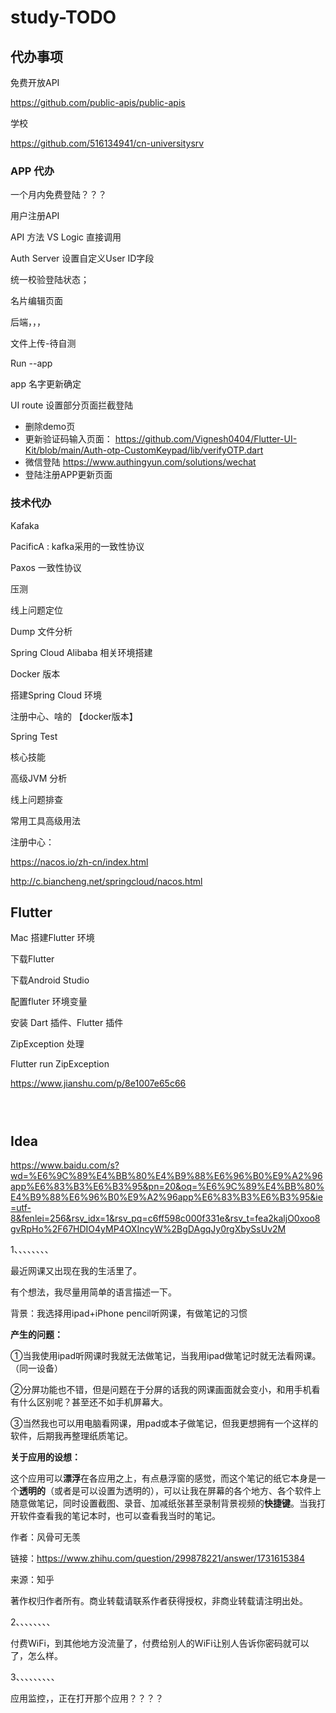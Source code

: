 # study-TODO #
## 代办事项

免费开放API

https://github.com/public-apis/public-apis



学校

https://github.com/516134941/cn-universitysrv

### APP 代办

一个月内免费登陆？？？

用户注册API

API 方法 VS Logic 直接调用

Auth Server 设置自定义User ID字段

统一校验登陆状态；

名片编辑页面



后端，，，

文件上传-待自测

Run --app 

app 名字更新确定

UI route 设置部分页面拦截登陆



- 删除demo页
- 更新验证码输入页面： https://github.com/Vignesh0404/Flutter-UI-Kit/blob/main/Auth-otp-CustomKeypad/lib/verifyOTP.dart
- 微信登陆 https://www.authingyun.com/solutions/wechat 
- 登陆注册APP更新页面





### 技术代办

Kafaka

PacificA : kafka采用的一致性协议

Paxos 一致性协议

压测

线上问题定位

Dump 文件分析

Spring Cloud Alibaba 相关环境搭建

Docker 版本

搭建Spring Cloud 环境

注册中心、啥的 【docker版本】

Spring Test 



核心技能

高级JVM 分析

线上问题排查

常用工具高级用法



注册中心：

https://nacos.io/zh-cn/index.html

http://c.biancheng.net/springcloud/nacos.html







## Flutter

Mac 搭建Flutter 环境

下载Flutter 

下载Android Studio



配置fluter 环境变量



安装 Dart 插件、Flutter 插件



ZipException 处理

Flutter run ZipException

https://www.jianshu.com/p/8e1007e65c66

```

  
```

### 





## Idea



https://www.baidu.com/s?wd=%E6%9C%89%E4%BB%80%E4%B9%88%E6%96%B0%E9%A2%96app%E6%83%B3%E6%B3%95&pn=20&oq=%E6%9C%89%E4%BB%80%E4%B9%88%E6%96%B0%E9%A2%96app%E6%83%B3%E6%B3%95&ie=utf-8&fenlei=256&rsv_idx=1&rsv_pq=c6ff598c000f331e&rsv_t=fea2kaljO0xoo8gvRpHo%2F67HDIO4yMP4OXIncyW%2BgDAgqJy0rgXbySsUv2M





1、、、、、、、、

最近网课又出现在我的生活里了。

  有个想法，我尽量用简单的语言描述一下。

  背景：我选择用ipad+iPhone pencil听网课，有做笔记的习惯

**产生的问题：**

  ①当我使用ipad听网课时我就无法做笔记，当我用ipad做笔记时就无法看网课。（同一设备）

  ②分屏功能也不错，但是问题在于分屏的话我的网课画面就会变小，和用手机看有什么区别呢？甚至还不如手机屏幕大。

  ③当然我也可以用电脑看网课，用pad或本子做笔记，但我更想拥有一个这样的软件，后期我再整理纸质笔记。

**关于应用的设想：**

  这个应用可以**漂浮**在各应用之上，有点悬浮窗的感觉，而这个笔记的纸它本身是一个**透明的**（或者是可以设置为透明的），可以让我在屏幕的各个地方、各个软件上随意做笔记，同时设置截图、录音、加减纸张甚至录制背景视频的**快捷键**。当我打开软件查看我的笔记本时，也可以查看我当时的笔记。

作者：风骨可无羡

链接：https://www.zhihu.com/question/299878221/answer/1731615384

来源：知乎

著作权归作者所有。商业转载请联系作者获得授权，非商业转载请注明出处。



2、、、、、、、、

付费WiFi，到其他地方没流量了，付费给别人的WiFi让别人告诉你密码就可以了，怎么样。



3、、、、、、、、、

应用监控，，正在打开那个应用？？？？